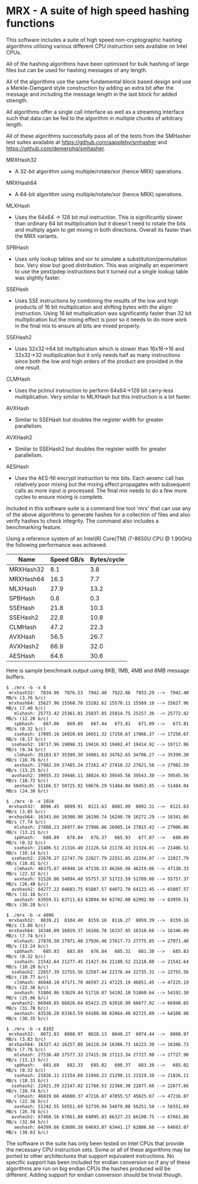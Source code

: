# MRX - A suite of high speed hashing functions

This software includes a suite of high speed non-cryptographic hashing
algorithms utilising various different CPU instruction sets available on
Intel CPUs.

All of the hashing algorithms have been optimised for bulk hashing of large
files but can be used for hashing messages of any length.

All of the algorithms use the same fundamental block based design and use a
Merkle-Damgard style construction by adding an extra bit after the message
and including the message length in the last block for added strength.

All algorithms offer a single call interface as well as a streaming interface
such that data can be fed to the algorithm in multiple chunks of arbitrary
length.

All of these algorithms successfully pass all of the tests from the SMHasher
test suites available at https://github.com/aappleby/smhasher and
https://github.com/demerphq/smhasher.

MRXHash32
  - A 32-bit algorithm using multiple/rotate/xor (hence MRX) operations.

MRXHash64
  - A 64-bit algorithm using multiple/rotate/xor (hence MRX) operations.

MLXHash
  - Uses the 64x64 -> 128 bit mul instruction.  This is significantly slower
    than ordinary 64 bit multiplication but it doesn't need to rotate the
    bits and multiply again to get mixing in both directions.  Overall its
    faster than the MRX variants.

SPBHash
  - Uses only lookup tables and xor to simulate a substitution/permutation
    box.  Very slow but good distribution.  This was originally an experiment
    to use the pext/pdep instructions but it turned out a single lookup table
    was slightly faster.

SSEHash
  - Uses SSE instructions by combining the results of the low and high
    products of 16 bit multiplication and shifting bytes with the alignr
    instruction.  Using 16 bit multiplication was significantly faster than
    32 bit multiplication but the mixing effect is poor so it needs to do
    more work in the final mix to ensure all bits are mixed properly.

SSEHash2
  - Uses 32x32->64 bit multiplication which is slower than 16x16->16 and
    32x32->32 multiplication but it only needs half as many instructions
    since both the low and high orders of the product are provided in the
    one result.

CLMHash
  - Uses the pclmul instruction to perform 64x64->128 bit carry-less
    multiplication.  Very similar to MLXHash but this instruction is a lot
    faster.

AVXHash
  - Similar to SSEHash but doubles the register width for greater parallelism.

AVXHash2
  - Similar to SSEHash2 but doubles the register width for greater parallelism.

AESHash
  - Uses the AES-NI encrypt instruction to mix bits.  Each aesenc call has
    relatively poor mixing but the mixing effect propagates with subsequent
    calls as more input is processed.  The final mix needs to do a few more
    cycles to ensure mixing is complete.

Included in this software suite is a command line tool 'mrx' that can use
any of the above algorithms to generate hashes for a collection of files
and also verify hashes to check integrity.  The command also includes a
benchmarking feature.

Using a reference system of an Intel(R) Core(TM) i7-8650U CPU @ 1.90GHz
the following performance was achieved:

| Name      | Speed GB/s | Bytes/cycle |
|-----------|------------|-------------|
| MRXHash32 |     8.1    |     3.8     |
| MRXHash64 |    16.3    |     7.7     |
| MLXHash   |    27.9    |    13.2     |
| SPBHash   |     0.6    |     0.3     |
| SSEHash   |    21.8    |    10.3     |
| SSEHash2  |    22.8    |    10.8     |
| CLMHash   |    47.2    |    22.3     |
| AVXHash   |    56.5    |    26.7     |
| AVXHash2  |    66.9    |    32.0     |
| AESHash   |    64.6    |    30.6     |

Here is sample benchmark output using 8KB, 1MB, 4MB and 8MB message buffers.

```
$ ./mrx -b -x 8
 mrxhash32:  7834.96  7876.53  7942.40  7922.86  7933.29 -->  7942.40 MB/s (3.76 b/c)
 mrxhash64: 15627.96 15568.76 15282.62 15570.11 15589.10 --> 15627.96 MB/s (7.40 b/c)
   mlxhash: 25772.42 25361.01 25037.85 25014.75 25157.36 --> 25772.42 MB/s (12.20 b/c)
   spbhash:   667.06   669.09   667.44   673.81   671.09 -->   673.81 MB/s (0.32 b/c)
   ssehash: 17095.16 16920.69 16651.32 17250.67 17066.37 --> 17250.67 MB/s (8.17 b/c)
  ssehash2: 19717.96 19098.31 19416.93 19402.47 19414.92 --> 19717.96 MB/s (9.34 b/c)
   clmhash: 35183.67 35399.30 34901.83 34762.65 34706.27 --> 35399.30 MB/s (16.76 b/c)
   avxhash: 27982.59 27485.24 27262.47 27410.22 27621.56 --> 27982.59 MB/s (13.25 b/c)
  avxhash2: 39055.33 39446.11 38824.93 39545.56 39543.30 --> 39545.56 MB/s (18.72 b/c)
   aeshash: 51166.57 50725.92 50676.29 51484.04 50453.85 --> 51484.04 MB/s (24.38 b/c)

$ ./mrx -b -x 1024
 mrxhash32:  8096.45  8099.91  8121.63  8081.09  8092.31 -->  8121.63 MB/s (3.85 b/c)
 mrxhash64: 16341.66 16300.90 16190.74 16240.70 16272.29 --> 16341.66 MB/s (7.74 b/c)
   mlxhash: 27808.23 26977.04 27906.86 26905.14 27815.42 --> 27906.86 MB/s (13.21 b/c)
   spbhash:   680.89   678.84   676.37   665.93   677.87 -->   680.89 MB/s (0.32 b/c)
   ssehash: 21406.51 21316.40 21126.54 21178.43 21324.01 --> 21406.51 MB/s (10.14 b/c)
  ssehash2: 22676.27 22747.76 22827.79 22551.85 22334.07 --> 22827.79 MB/s (10.81 b/c)
   clmhash: 46375.67 46940.16 47138.33 46266.98 46219.06 --> 47138.33 MB/s (22.32 b/c)
   avxhash: 51526.06 54094.48 55757.37 51723.59 51789.00 --> 55757.37 MB/s (26.40 b/c)
  avxhash2: 64277.22 64683.75 65807.57 64072.70 64123.45 --> 65807.57 MB/s (31.16 b/c)
   aeshash: 63959.51 63711.63 63894.94 63702.08 62992.98 --> 63959.51 MB/s (30.28 b/c)

$ ./mrx -b -x 4096
 mrxhash32:  8039.21  8104.40  8159.16  8116.27  8059.39 -->  8159.16 MB/s (3.86 b/c)
 mrxhash64: 16346.09 16019.37 16168.70 16337.95 16310.66 --> 16346.09 MB/s (7.74 b/c)
   mlxhash: 27870.50 27971.48 27936.46 27617.73 27775.85 --> 27971.48 MB/s (13.24 b/c)
   spbhash:   685.83   683.89   676.84   685.31   681.30 -->   685.83 MB/s (0.32 b/c)
   ssehash: 21542.64 21277.45 21427.94 21180.52 21218.88 --> 21542.64 MB/s (10.20 b/c)
  ssehash2: 22657.39 22755.56 22507.44 22376.44 22735.31 --> 22755.56 MB/s (10.77 b/c)
   clmhash: 46048.10 47171.70 46597.21 47225.19 46851.45 --> 47225.19 MB/s (22.36 b/c)
   avxhash: 51804.96 53629.44 51710.87 54192.10 51860.64 --> 54192.10 MB/s (25.66 b/c)
  avxhash2: 66940.65 66826.64 65423.25 63910.99 66677.92 --> 66940.65 MB/s (31.70 b/c)
   aeshash: 63526.28 63363.59 64108.98 62064.40 62725.89 --> 64108.98 MB/s (30.35 b/c)

$ ./mrx -b -x 8192
 mrxhash32:  8072.83  8088.97  8028.13  8040.27  8074.44 -->  8088.97 MB/s (3.83 b/c)
 mrxhash64: 16327.42 16257.88 16118.34 16386.73 16223.30 --> 16386.73 MB/s (7.76 b/c)
   mlxhash: 27536.48 27577.33 27415.38 27213.34 27727.90 --> 27727.90 MB/s (13.13 b/c)
   spbhash:   683.68   682.33   685.02   680.37   683.38 -->   685.02 MB/s (0.32 b/c)
   ssehash: 21826.11 21154.68 21048.23 21298.11 21529.38 --> 21826.11 MB/s (10.33 b/c)
  ssehash2: 22421.39 22147.02 21760.53 22368.30 22677.66 --> 22677.66 MB/s (10.74 b/c)
   clmhash: 46819.66 46680.37 47216.87 47055.57 45625.67 --> 47216.87 MB/s (22.36 b/c)
   avxhash: 51242.55 56551.69 52739.94 54879.08 56251.50 --> 56551.69 MB/s (26.78 b/c)
  avxhash2: 67468.56 67661.88 64095.83 66327.23 66190.75 --> 67661.88 MB/s (32.04 b/c)
   aeshash: 64399.66 63600.38 64693.07 63441.17 62806.60 --> 64693.07 MB/s (30.63 b/c)
```

The software in the suite has only been tested on Intel CPUs that provide
the necessary CPU instruction sets.  Some or all of these algorithms may be
ported to other architectures that support equivalent instructions.  No
specific support has been included for endian conversion so if any of these
algorithms are run on big endian CPUs the hashes produced will be different.
Adding support for endian conversion should be trivial though.


